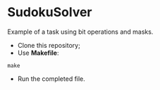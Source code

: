 # SudokuSolver
Example of a task using bit operations and masks.

* Clone this repository;
* Use __Makefile__:
```
make
```
* Run the completed file.
